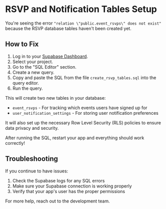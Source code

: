 # RSVP and Notification Tables Setup

You're seeing the error `"relation \"public.event_rsvps\" does not exist"` because the RSVP database tables haven't been created yet.

## How to Fix

1. Log in to your [Supabase Dashboard](https://app.supabase.io).
2. Select your project.
3. Go to the "SQL Editor" section.
4. Create a new query.
5. Copy and paste the SQL from the file `create_rsvp_tables.sql` into the query editor.
6. Run the query.

This will create two new tables in your database:
- `event_rsvps` - For tracking which events users have signed up for
- `user_notification_settings` - For storing user notification preferences

It will also set up the necessary Row Level Security (RLS) policies to ensure data privacy and security.

After running the SQL, restart your app and everything should work correctly!

## Troubleshooting

If you continue to have issues:

1. Check the Supabase logs for any SQL errors
2. Make sure your Supabase connection is working properly
3. Verify that your app's user has the proper permissions

For more help, reach out to the development team. 